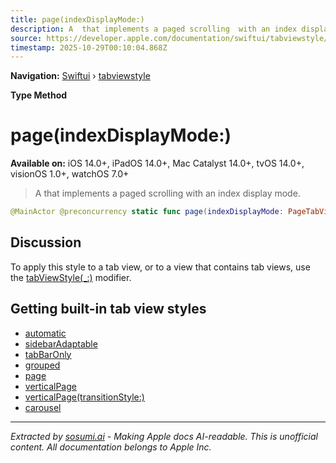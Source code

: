 ```yaml
---
title: page(indexDisplayMode:)
description: A  that implements a paged scrolling  with an index display mode.
source: https://developer.apple.com/documentation/swiftui/tabviewstyle/page(indexdisplaymode:)
timestamp: 2025-10-29T00:10:04.868Z
---
```


**Navigation:** [Swiftui](/documentation/swiftui) › [tabviewstyle](/documentation/swiftui/tabviewstyle)

**Type Method**

# page(indexDisplayMode:)

**Available on:** iOS 14.0+, iPadOS 14.0+, Mac Catalyst 14.0+, tvOS 14.0+, visionOS 1.0+, watchOS 7.0+

> A  that implements a paged scrolling  with an index display mode.

```swift
@MainActor @preconcurrency static func page(indexDisplayMode: PageTabViewStyle.IndexDisplayMode) -> PageTabViewStyle
```

## Discussion

To apply this style to a tab view, or to a view that contains tab views, use the [tabViewStyle(_:)](/documentation/swiftui/view/tabviewstyle(_:)) modifier.

## Getting built-in tab view styles

- [automatic](/documentation/swiftui/tabviewstyle/automatic)
- [sidebarAdaptable](/documentation/swiftui/tabviewstyle/sidebaradaptable)
- [tabBarOnly](/documentation/swiftui/tabviewstyle/tabbaronly)
- [grouped](/documentation/swiftui/tabviewstyle/grouped)
- [page](/documentation/swiftui/tabviewstyle/page)
- [verticalPage](/documentation/swiftui/tabviewstyle/verticalpage)
- [verticalPage(transitionStyle:)](/documentation/swiftui/tabviewstyle/verticalpage(transitionstyle:))
- [carousel](/documentation/swiftui/tabviewstyle/carousel)

---

*Extracted by [sosumi.ai](https://sosumi.ai) - Making Apple docs AI-readable.*
*This is unofficial content. All documentation belongs to Apple Inc.*

